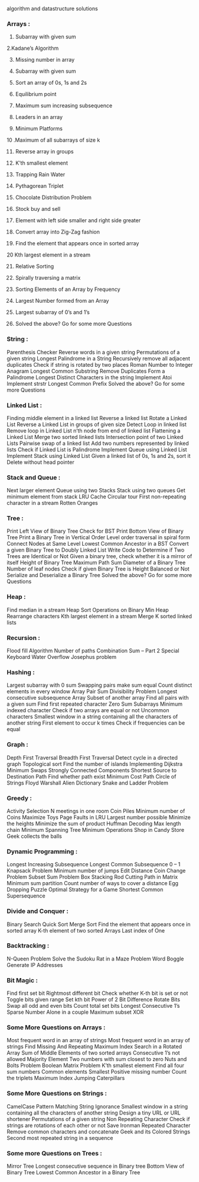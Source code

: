 

algorithm and datastructure solutions


### Arrays :

1. Subarray with given sum

2.Kadane’s Algorithm

3. Missing number in array

4. Subarray with given sum

5. Sort an array of 0s, 1s and 2s

6. Equilibrium point

7. Maximum sum increasing subsequence 

8. Leaders in an array

9. Minimum Platforms

10 .Maximum of all subarrays of size k

11. Reverse array in groups

12. K’th smallest element

13. Trapping Rain Water

14. Pythagorean Triplet

15. Chocolate Distribution Problem

16. Stock buy and sell

17. Element with left side smaller and right side greater

18. Convert array into Zig-Zag fashion

19. Find the element that appears once in sorted array

20 Kth largest element in a stream

21. Relative Sorting

22. Spirally traversing a matrix

23. Sorting Elements of an Array by Frequency

24. Largest Number formed from an Array

25. Largest subarray of 0’s and 1’s

26. Solved the above? Go for some more Questions

### String :

Parenthesis Checker
Reverse words in a given string
Permutations of a given string
Longest Palindrome in a String
Recursively remove all adjacent duplicates
Check if string is rotated by two places
Roman Number to Integer
Anagram
Longest Common Substring
Remove Duplicates
Form a Palindrome
Longest Distinct Characters in the string
Implement Atoi
Implement strstr
Longest Common Prefix
Solved the above? Go for some more Questions

### Linked List :

Finding middle element in a linked list
Reverse a linked list
Rotate a Linked List
Reverse a Linked List in groups of given size
Detect Loop in linked list
Remove loop in Linked List
n’th node from end of linked list
Flattening a Linked List
Merge two sorted linked lists
Intersection point of two Linked Lists
Pairwise swap of a linked list
Add two numbers represented by linked lists
Check if Linked List is Palindrome
Implement Queue using Linked List
Implement Stack using Linked List
Given a linked list of 0s, 1s and 2s, sort it
Delete without head pointer


### Stack and Queue :

Next larger element
Queue using two Stacks
Stack using two queues
Get minimum element from stack
LRU Cache
Circular tour
First non-repeating character in a stream
Rotten Oranges


### Tree :

Print Left View of Binary Tree
Check for BST
Print Bottom View of Binary Tree
Print a Binary Tree in Vertical Order
Level order traversal in spiral form
Connect Nodes at Same Level
Lowest Common Ancestor in a BST
Convert a given Binary Tree to Doubly Linked List
Write Code to Determine if Two Trees are Identical or Not
Given a binary tree, check whether it is a mirror of itself
Height of Binary Tree
Maximum Path Sum
Diameter of a Binary Tree
Number of leaf nodes
Check if given Binary Tree is Height Balanced or Not
Serialize and Deserialize a Binary Tree
Solved the above? Go for some more Questions

### Heap :

Find median in a stream
Heap Sort
Operations on Binary Min Heap
Rearrange characters
Kth largest element in a stream
Merge K sorted linked lists


### Recursion :


Flood fill Algorithm
Number of paths
Combination Sum – Part 2
Special Keyboard
Water Overflow
Josephus problem


### Hashing :

Largest subarray with 0 sum
Swapping pairs make sum equal
Count distinct elements in every window
Array Pair Sum Divisibility Problem
Longest consecutive subsequence
Array Subset of another array
Find all pairs with a given sum
Find first repeated character
Zero Sum Subarrays
Minimum indexed character
Check if two arrays are equal or not
Uncommon characters
Smallest window in a string containing all the characters of another string
First element to occur k times
Check if frequencies can be equal


### Graph :

Depth First Traversal
Breadth First Traversal
Detect cycle in a directed graph
Topological sort
Find the number of islands
Implementing Dijkstra
Minimum Swaps
Strongly Connected Components
Shortest Source to Destination Path
Find whether path exist
Minimum Cost Path
Circle of Strings
Floyd Warshall
Alien Dictionary
Snake and Ladder Problem


### Greedy :

Activity Selection
N meetings in one room
Coin Piles
Minimum number of Coins
Maximize Toys
Page Faults in LRU
Largest number possible
Minimize the heights
Minimize the sum of product
Huffman Decoding
Max length chain
Minimum Spanning Tree
Minimum Operations
Shop in Candy Store
Geek collects the balls

### Dynamic Programming :

Longest Increasing Subsequence
Longest Common Subsequence
0 – 1 Knapsack Problem
Minimum number of jumps
Edit Distance
Coin Change Problem
Subset Sum Problem
Box Stacking
Rod Cutting
Path in Matrix
Minimum sum partition
Count number of ways to cover a distance
Egg Dropping Puzzle
Optimal Strategy for a Game
Shortest Common Supersequence


### Divide and Conquer :

Binary Search
Quick Sort
Merge Sort
Find the element that appears once in sorted array
K-th element of two sorted Arrays
Last index of One

### Backtracking :

N-Queen Problem
Solve the Sudoku
Rat in a Maze Problem
Word Boggle
Generate IP Addresses

### Bit Magic :

Find first set bit
Rightmost different bit
Check whether K-th bit is set or not
Toggle bits given range
Set kth bit
Power of 2
Bit Difference
Rotate Bits
Swap all odd and even bits
Count total set bits
Longest Consecutive 1’s
Sparse Number
Alone in a couple
Maximum subset XOR


### Some More Questions on Arrays :

Most frequent word in an array of strings
Most frequent word in an array of strings
Find Missing And Repeating
Maximum Index
Search in a Rotated Array
Sum of Middle Elements of two sorted arrays
Consecutive 1’s not allowed
Majority Element
Two numbers with sum closest to zero
Nuts and Bolts Problem
Boolean Matrix Problem
K’th smallest element
Find all four sum numbers
Common elements
Smallest Positive missing number
Count the triplets
Maximum Index
Jumping Caterpillars


### Some More Questions on Strings :

CamelCase Pattern Matching
String Ignorance
Smallest window in a string containing all the characters of another string
Design a tiny URL or URL shortener
Permutations of a given string
Non Repeating Character
Check if strings are rotations of each other or not
Save Ironman
Repeated Character
Remove common characters and concatenate
Geek and its Colored Strings
Second most repeated string in a sequence

### Some more Questions on Trees :

Mirror Tree
Longest consecutive sequence in Binary tree
Bottom View of Binary Tree
Lowest Common Ancestor in a Binary Tree
